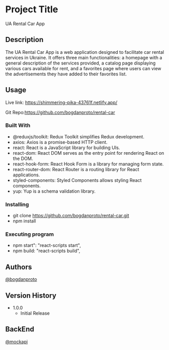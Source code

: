# Project Title

UA Rental Car App

## Description

The UA Rental Car App is a web application designed to facilitate car rental
services in Ukraine. It offers three main functionalities: a homepage with a
general description of the services provided, a catalog page displaying various
cars available for rent, and a favorites page where users can view the
advertisements they have added to their favorites list.

## Usage

Live link: https://shimmering-pika-43761f.netlify.app/

Git Repo:https://github.com/bogdanproto/rental-car

### Built With

- @reduxjs/toolkit: Redux Toolkit simplifies Redux development.
- axios: Axios is a promise-based HTTP client.
- react: React is a JavaScript library for building UIs.
- react-dom: React DOM serves as the entry point for rendering React on the DOM.
- react-hook-form: React Hook Form is a library for managing form state.
- react-router-dom: React Router is a routing library for React applications.
- styled-components: Styled Components allows styling React components.
- yup: Yup is a schema validation library.

### Installing

- git clone https://github.com/bogdanproto/rental-car.git
- npm install

### Executing program

- npm start": "react-scripts start",
- npm build: "react-scripts build",

## Authors

[@bogdanproto](https://github.com/bogdanproto)

## Version History

- 1.0.0
  - Initial Release

## BackEnd

[@mockapi](https://mockapi.io/)
